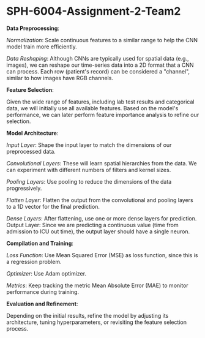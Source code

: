 # SPH-6004-Assignment-2-Team2
**Data Preprocessing**:

*Normalization*: Scale continuous features to a similar range to help the CNN model train more efficiently.

*Data Reshaping*: Although CNNs are typically used for spatial data (e.g., images), we can reshape our time-series data into a 2D format that a CNN can process. Each row (patient's record) can be considered a "channel", similar to how images have RGB channels.

**Feature Selection**:

Given the wide range of features, including lab test results and categorical data, we will initially use all available features. Based on the model's performance, we can later perform feature importance analysis to refine our selection.

**Model Architecture**:

*Input Layer*: Shape the input layer to match the dimensions of our preprocessed data.

*Convolutional Layers*: These will learn spatial hierarchies from the data. We can experiment with different numbers of filters and kernel sizes.

*Pooling Layers*: Use pooling to reduce the dimensions of the data progressively.

*Flatten Layer*: Flatten the output from the convolutional and pooling layers to a 1D vector for the final prediction.

*Dense Layers*: After flattening, use one or more dense layers for prediction.
Output Layer: Since we are predicting a continuous value (time from admission to ICU out time), the output layer should have a single neuron.

**Compilation and Training**:

*Loss Function*: Use Mean Squared Error (MSE) as loss function, since this is a regression problem.

*Optimizer*: Use Adam optimizer.

*Metrics*: Keep tracking the metric Mean Absolute Error (MAE) to monitor performance during training.

**Evaluation and Refinement**:

Depending on the initial results, refine the model by adjusting its architecture, tuning hyperparameters, or revisiting the feature selection process.
